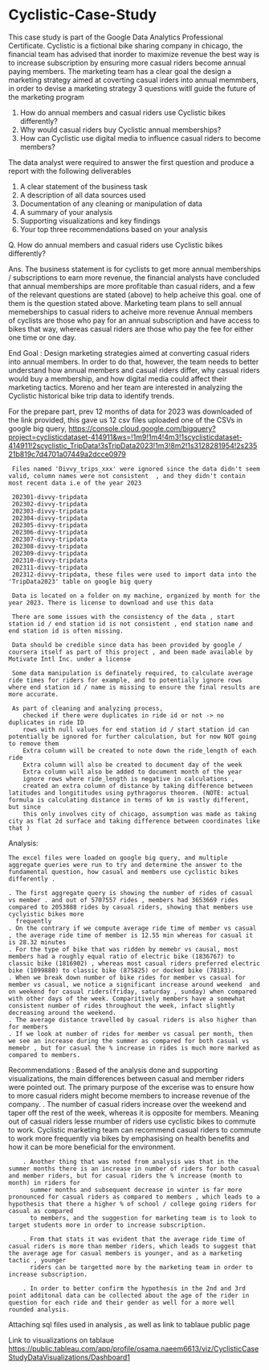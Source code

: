 # Cyclistic-Case-Study
This case study is part of the Google Data Analytics Professional Certificate. Cyclistic is a fictional bike sharing company in chicago, the financial team has advised that inorder to maximize revenue the best way is to increase subscription by ensuring more casual riders become annual paying members. The marketing team has a clear goal the design a marketing strategy aimed at coverting casual irders into annual memmbers, in order to devise a marketing strategy 3 questions witll guide the future of the marketing program 

1. How do annual members and casual riders use Cyclistic bikes differently?
2. Why would casual riders buy Cyclistic annual memberships?
3. How can Cyclistic use digital media to influence casual riders to become members?

The data analyst were required to answer the first question and produce a report with the following deliverables 
1. A clear statement of the business task
2. A description of all data sources used
3. Documentation of any cleaning or manipulation of data
4. A summary of your analysis
5. Supporting visualizations and key findings
6. Your top three recommendations based on your analysis

Q. How do annual members and casual riders use Cyclistic bikes differently?

Ans. The business statement is for cyclists to get more annual memberships / subscriptions to earn more revenue, the financial analysts have concluded that annual memberships are more profitable than casual riders, and a few 
     of the relevant questions are stated (above) to help acheive this goal. one of them is the question stated above. Marketing team plans to sell annual memeberships to casual riders to acheive more revenue
	 Annual members of cyclists are those who pay for an annual subscription and have access to bikes that way, whereas casual riders are those who pay the fee for either one time or one day.
	 
End Goal : Design marketing strategies aimed at converting casual riders into annual members. In order to do that, however, the team needs to better understand how annual members and casual riders differ, why casual riders would   buy a membership, and how digital media could affect their marketing tactics. Moreno and her team are interested in analyzing the Cyclistic historical bike trip data to identify trends.


For the prepare part, prev 12 months of data for 2023 was downloaded of the link provided, this gave us 12 csv files 
	uploaded one of the CSVs in google big query,  https://console.cloud.google.com/bigquery?project=cyclisticdataset-414911&ws=!1m9!1m4!4m3!1scyclisticdataset-414911!2scyclistic_TripData!3sTripData2023!1m3!8m2!1s3128281954!2s23521b819c7d4701a07449a2dcce0979
	
	
	 
	 Files named 'Divvy_trips_xxx' were ignored since the data didn't seem valid, column names were not consistent  , and they didn't contain most recent data i.e of the year 2023
	 
	 202301-divvy-tripdata
	 202302-divvy-tripdata
	 202303-divvy-tripdata
	 202304-divvy-tripdata
	 202305-divvy-tripdata
	 202306-divvy-tripdata
	 202307-divvy-tripdata
	 202308-divvy-tripdata
	 202309-divvy-tripdata
	 202310-divvy-tripdata
	 202311-divvy-tripdata
	 202312-divvy-tripdata, these files were used to import data into the 'TripData2023' table on google big query
	 
	 Data is located on a folder on my machine, organized by month for the year 2023. There is license to download and use this data 
	 
	 There are some issues with the consistency of the data , start station id / end station id is not consistent , end station name and end station id is often missing.
	  
	 Data should be credible since data has been provided by google / coursera itself as part of this project , and been made available by Motivate Intl Inc. under a license
	 
	 Some data manipulation is definately required, to calculate average ride times for riders for example, and to potentially ignore rows where end station id / name is missing to ensure the final results are more accurate.
	 
	 As part of cleaning and analyzing process, 
		checked if there were duplicates in ride id or not -> no duplicates in ride ID 
		rows with null values for end station id / start station id can potentially be ignored for further calculation, but for now NOT going to remove them 
		Extra column will be created to note down the ride_length of each ride 
		Extra column will also be created to document day of the week 
		Extra column will also be added to document month of the year 
		ignore rows where ride_length is negative in calculations , 
		created an extra column of distance by taking difference between latitudes and longititudes using pythragorus theorem. (NOTE: actual formula is calculating distance in terms of km is vastly different, but since 
		this only involves city of chicago, assumption was made as taking city as flat 2d surface and taking difference between coordinates like that )
		
		


Analysis:

	The excel files were loaded on google big query, and multiple aggregate queries were run to try and determine the answer to the fundamental question, how casual and members use cyclistic bikes differently . 
	
	. The first aggregate query is showing the number of rides of casual vs member . and out of 5707557 rides , members had 3653669 rides compared to 2053888 rides by casual riders, showing that members use cyclyistic bikes more
	  frequently
	. On the contrary if we compute average ride time of member vs casual , the average ride time of member is 12.55 min whereas for casual it is 28.32 minutes 
	. For the type of bike that was ridden by memebr vs causal, most members had a roughly equal ratio of electric bike (1836767) to classic bike (1816902) , whereas most casual riders preferred electric bike (1099880) to classic bike (875825) or docked bike (78183).
	. When we break down number of bike rides for member vs casual for member vs casual, we notice a significant increase around weekend  and on weekend for casual riders(friday, saturday , sunday) when compared with other days of the week. Comparitively members have a somewhat consistent number of rides throughout the week, infact slightly decreasing around the weekend. 
	. The average distance travelled by casual riders is also higher than for members 
	. If we look at number of rides for member vs casual per month, then we see an increase during the summer as compared for both casual vs memebr , but for casual the % increase in rides is much more marked as compared to members.
	
		
Recommendations : 
	Based of the analysis done and supporting visualizations, the main differences between casual and member riders were pointed out. The primary purpose of the excerise was to ensure how to more casual riders might become 
	members to increase revenue of the company. 
		. The number of casual riders increase over the weekend and taper off the rest of the week, whereas it is opposite for members. Meaning out of casual riders lesse rnumber of riders use cyclistic bikes to commute to work.
		  Cyclistic marketing team can recommend casual riders to commute to work more frequently via bikes by emphasising on health benefits and how it can be more beneficial for the environment. 
		
		. Another thing that was noted from analysis was that in the summer months there is an increase in number of riders for both casual and member riders, but for casual riders the % increase (month to month) in riders for
     	  summer months and subsequent decrease in winter is far more pronounced for casual riders as compared to members , which leads to a hypothesis that there a higher % of school / college going riders for casual as compared
		  to members, and the suggestion for marketing team is to look to target students more in order to increase subscription. 
		  
		. From that stats it was evident that the average ride time of casual riders is more than member riders, which leads to suggest that the average age for casual members is younger, and as a marketing tactic , younger
		  riders can be targetted more by the marketing team in order to increase subscription.
		  
		. In order to better confirm the hypothesis in the 2nd and 3rd point additonal data can be collected about the age of the rider in question for each ride and their gender as well for a more well rounded analysis. 

Attaching sql files used in analysis , as well as link to tablaue public page 

Link to visualizations on tablaue https://public.tableau.com/app/profile/osama.naeem6613/viz/CyclisticCaseStudyDataVisualizations/Dashboard1 

